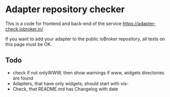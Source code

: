 # Adapter repository checker

This is a code for frontend and back-end of the service https://adapter-check.iobroker.in/

If you want to add your adapter to the public ioBroker repository, all tests on this page must be OK.

## Todo

- check if not onlyWWW, then show warnings if www, widgets directories are found
- Adapters, that have only widgets, should start with vis-
- Check, that README.md has Changelog with date